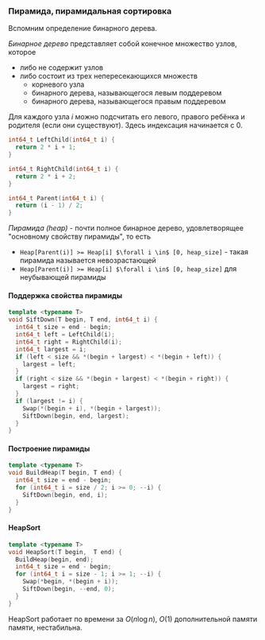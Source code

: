 ### Пирамида, пирамидальная сортировка

Вспомним определение бинарного дерева.

*Бинарное дерево* представляет собой конечное множество узлов, которое
- либо не содержит узлов
- либо состоит из трех непересекающихся множеств
    - корневого узла
    - бинарного дерева, называющегося левым поддеревом
    - бинарного дерева, называющегося правым поддеревом

Для каждого узла $i$ можно подсчитать его левого, правого ребёнка и родителя (если они существуют). Здесь индексация начинается с $0$.

```C++
int64_t LeftChild(int64_t i) {
  return 2 * i + 1;
}

int64_t RightChild(int64_t i) {
  return 2 * i + 2;
}

int64_t Parent(int64_t i) {
  return (i - 1) / 2;
}
```

*Пирамида (heap)* - почти полное бинарное дерево, удовлетворящее "основному свойству пирамиды", то есть
- `Heap[Parent(i)] >= Heap[i] $\forall i \in$ [0, heap_size]` - такая пирамида называется невозрастающей
- `Heap[Parent(i)] >= Heap[i] $\forall i \in$ [0, heap_size]` для неубывающей пирамиды

#### Поддержка свойства пирамиды

```C++
template <typename T>
void SiftDown(T begin, T end, int64_t i) {
  int64_t size = end - begin;
  int64_t left = LeftChild(i);
  int64_t right = RightChild(i);
  int64_t largest = i;
  if (left < size && *(begin + largest) < *(begin + left)) {
    largest = left;
  }
  if (right < size && *(begin + largest) < *(begin + right)) {
    largest = right;
  }
  if (largest != i) {
    Swap(*(begin + i), *(begin + largest));
    SiftDown(begin, end, largest);
  }
}
```

#### Построение пирамиды
```C++
template <typename T>
void BuildHeap(T begin, T end) {
  int64_t size = end - begin;
  for (int64_t i = size / 2; i >= 0; --i) {
    SiftDown(begin, end, i);
  }
}
```
#### HeapSort

```C++
template <typename T>
void HeapSort(T begin,  T end) {
  BuildHeap(begin, end);
  int64_t size = end - begin;
  for (int64_t i = size - 1; i >= 1; --i) {
    Swap(*begin, *(begin + i));
    SiftDown(begin, --end, 0);
  }
}
```

HeapSort работает по времени за $O(n \log n)$, $O(1)$ дополнительной памяти памяти, нестабильна.
